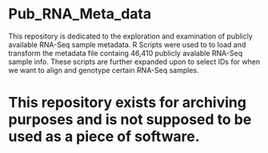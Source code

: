 # Pub_RNA_Meta_data
This repository is dedicated to the exploration and examination of publicly available RNA-Seq sample metadata.
R Scripts were used to to load and transform the metadata file containg 46,410 publicly avalable RNA-Seq sample info.
These scripts are further expanded upon to select IDs for when we want to align and genotype certain RNA-Seq samples.

# This repository exists for archiving purposes and is not supposed to be used as a piece of software.
